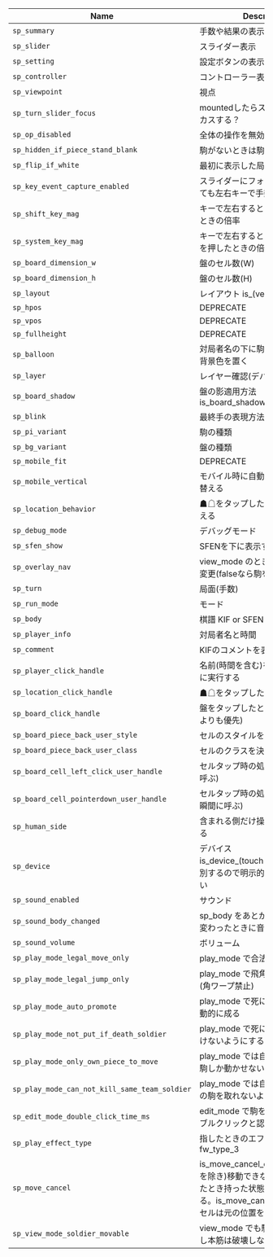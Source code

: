 | Name                                          | Description                                                                                                                                        | Default                   |
|-----------------------------------------------|----------------------------------------------------------------------------------------------------------------------------------------------------|---------------------------|
| `sp_summary`                                  | 手数や結果の表示                                                                                                                                   | "is_summary_on"           |
| `sp_slider`                                   | スライダー表示                                                                                                                                     | "is_slider_off"           |
| `sp_setting`                                  | 設定ボタンの表示                                                                                                                                   | "is_setting_off"          |
| `sp_controller`                               | コントローラー表示                                                                                                                                 | "is_controller_off"       |
| `sp_viewpoint`                                | 視点                                                                                                                                               | "black"                   |
| `sp_turn_slider_focus`                        | mountedしたらスライダーにフォーカスする？                                                                                                          | "is_turn_slider_focus_on" |
| `sp_op_disabled`                              | 全体の操作を無効化                                                                                                                                 | false                     |
| `sp_hidden_if_piece_stand_blank`              | 駒がないときは駒台側を非表示                                                                                                                       | false                     |
| `sp_flip_if_white`                            | 最初に表示した局面が△なら反転                                                                                                                     | false                     |
| `sp_key_event_capture_enabled`                | スライダーにフォーカスしていなくても左右キーで手数を動かす                                                                                         | false                     |
| `sp_shift_key_mag`                            | キーで左右するとき shift を押したときの倍率                                                                                                        |                        10 |
| `sp_system_key_mag`                           | キーで左右するとき command などを押したときの倍率                                                                                                  |                        50 |
| `sp_board_dimension_w`                        | 盤のセル数(W)                                                                                                                                      |                         9 |
| `sp_board_dimension_h`                        | 盤のセル数(H)                                                                                                                                      |                         9 |
| `sp_layout`                                   | レイアウト is_(vertical\|horizontal)                                                                                                               | "is_vertical"             |
| `sp_hpos`                                     | DEPRECATE                                                                                                                                          | "is_hcentered"            |
| `sp_vpos`                                     | DEPRECATE                                                                                                                                          | "is_vcentered"            |
| `sp_fullheight`                               | DEPRECATE                                                                                                                                          | "is_fullheight_off"       |
| `sp_balloon`                                  | 対局者名の下に駒数スタイルと同じ背景色を置く                                                                                                       | "is_balloon_on"           |
| `sp_layer`                                    | レイヤー確認(デバッグ用)                                                                                                                           | "is_layer_off"            |
| `sp_board_shadow`                             | 盤の影適用方法 is_board_shadow_(drop\|box\|none)                                                                                                   | "is_board_shadow_drop"    |
| `sp_blink`                                    | 最終手の表現方法 is_blink_(on\|off)                                                                                                                | "is_blink_off"            |
| `sp_pi_variant`                               | 駒の種類                                                                                                                                           | "is_pi_variant_a1by"      |
| `sp_bg_variant`                               | 盤の種類                                                                                                                                           | "is_bg_variant_none"      |
| `sp_mobile_fit`                               | DEPRECATE                                                                                                                                          | "is_mobile_fit_on"        |
| `sp_mobile_vertical`                          | モバイル時に自動的に縦配置に切り替える                                                                                                             | "is_mobile_vertical_on"   |
| `sp_location_behavior`                        | ☗☖をタップしたとき視点を切り替える                                                                                                               | "is_location_flip_on"     |
| `sp_debug_mode`                               | デバッグモード                                                                                                                                     | "is_debug_mode_off"       |
| `sp_sfen_show`                                | SFENを下に表示する                                                                                                                                 | "is_sfen_show_off"        |
| `sp_overlay_nav`                              | view_mode のとき盤の左右で手数変更(falseなら駒を動かせる)                                                                                          | "is_overlay_nav_off"      |
| `sp_turn`                                     | 局面(手数)                                                                                                                                         |                        -1 |
| `sp_run_mode`                                 | モード                                                                                                                                             | "view_mode"               |
| `sp_body`                                     | 棋譜 KIF or SFEN                                                                                                                                   | null                      |
| `sp_player_info`                              | 対局者名と時間                                                                                                                                     | null                      |
| `sp_comment`                                  | KIFのコメントを表示する                                                                                                                            | "is_comment_on"           |
| `sp_player_click_handle`                      | 名前(時間を含む)をタップしたときに実行する                                                                                                         | null                      |
| `sp_location_click_handle`                    | ☗☖をタップしたときに実行する                                                                                                                     | null                      |
| `sp_board_click_handle`                       | 盤をタップしたときに実行する(駒よりも優先)                                                                                                         | null                      |
| `sp_board_piece_back_user_style`              | セルのスタイルを決める処理                                                                                                                         | null                      |
| `sp_board_piece_back_user_class`              | セルのクラスを決める処理                                                                                                                           | null                      |
| `sp_board_cell_left_click_user_handle`        | セルタップ時の処理(クリック後に呼ぶ)                                                                                                               | null                      |
| `sp_board_cell_pointerdown_user_handle`       | セルタップ時の処理(クリックした瞬間に呼ぶ)                                                                                                         | null                      |
| `sp_human_side`                               | 含まれる側だけ操作できるようにする                                                                                                                 | "both"                    |
| `sp_device`                                   | デバイス is_device_(touch\|desktop) 自動判別するので明示的に設定しなくてよい                                                                       | null                      |
| `sp_sound_enabled`                            | サウンド                                                                                                                                           | false                     |
| `sp_sound_body_changed`                       | sp_body をあとから変更して内容が変わったときに音を出すか？                                                                                         | true                      |
| `sp_sound_volume`                             | ボリューム                                                                                                                                         |                       0.5 |
| `sp_play_mode_legal_move_only`                | play_mode で合法手のみに絞る                                                                                                                       | true                      |
| `sp_play_mode_legal_jump_only`                | play_mode で飛角香は駒を跨げない (角ワープ禁止)                                                                                                    | true                      |
| `sp_play_mode_auto_promote`                   | play_mode で死に駒になるときは自動的に成る                                                                                                         | true                      |
| `sp_play_mode_not_put_if_death_soldier`       | play_mode で死に駒になるときは置けないようにする                                                                                                   | true                      |
| `sp_play_mode_only_own_piece_to_move`         | play_mode では自分手番とき自分の駒しか動かせないようにする                                                                                         | true                      |
| `sp_play_mode_can_not_kill_same_team_soldier` | play_mode では自分の駒で同じ仲間の駒を取れないようにする                                                                                           | true                      |
| `sp_edit_mode_double_click_time_ms`           | edit_mode で駒を反転するときのダブルクリックと認識する時間(ms)                                                                                     |                       350 |
| `sp_play_effect_type`                         | 指したときのエフェクトの種類 fw_type_3                                                                                                             | null                      |
| `sp_move_cancel`                              | is_move_cancel_easy: (死に駒セルを除き)移動できないセルに移動したとき持った状態をキャンセルする。is_move_cancel_hard: キャンセルは元の位置をタップ | "is_move_cancel_easy"     |
| `sp_view_mode_soldier_movable`                | view_mode でも駒を動かせる(ただし本筋は破壊しない)                                                                                                 | true                      |
